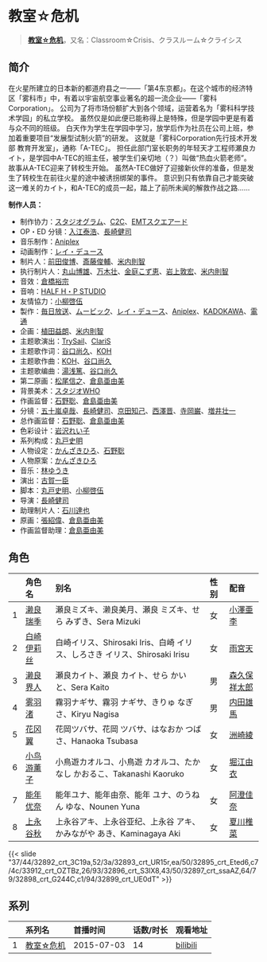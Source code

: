 # 教室☆危机


> <u>**[教室☆危机](https://bgm.tv/subject/129087)**</u>，又名：Classroom☆Crisis、クラスルーム☆クライシス

## 简介

在火星所建立的日本新的都道府县之一——「第4东京都」。在这个城市的经济特区「雾科市」中，有着以宇宙航空事业著名的超一流企业——「雾科Corporation」。
公司为了将市场份额扩大到各个领域，运营着名为「雾科科学技术学园」的私立学校。
虽然仅是如此便已能称得上是特殊，但是学园中更是有着与众不同的班级。
白天作为学生在学园中学习，放学后作为社员在公司上班，参加着重要项目“发展型试制火箭”的研发。
这就是「雾科Corporation先行技术开发部 教育开发室」，通称「A-TEC」。
担任此部门室长职务的年轻天才工程师瀬良カイト，是学园中A-TEC的班主任，被学生们亲切地（？）叫做“热血火箭老师”。
故事从A-TEC迎来了转校生开始。
虽然A-TEC做好了迎接新伙伴的准备，但是发生了转校生在前往火星的途中被诱拐绑架的事件。
意识到只有依靠自己才能突破这一难关的カイト，和A-TEC的成员一起，踏上了前所未闻的解救作战之路……

**制作人员：**
- 制作协力：[スタジオグラム](https://bgm.tv/person/6384)、[C2C](https://bgm.tv/person/12875)、[EMTスクエアード](https://bgm.tv/person/19639)
- OP・ED 分镜：[入江泰浩](https://bgm.tv/person/224)、[長崎健司](https://bgm.tv/person/6859)
- 音乐制作：[Aniplex](https://bgm.tv/person/645)
- 动画制作：[レイ・デュース](https://bgm.tv/person/13674)
- 制片人：[前田俊博](https://bgm.tv/person/5774)、[斎藤俊輔](https://bgm.tv/person/35018)、[米内則智](https://bgm.tv/person/36781)
- 执行制片人：[丸山博雄](https://bgm.tv/person/5783)、[万木壮](https://bgm.tv/person/14101)、[金庭こず恵](https://bgm.tv/person/37800)、[岩上敦宏](https://bgm.tv/person/5782)、[米内則智](https://bgm.tv/person/36781)
- 音效：[倉橋裕宗](https://bgm.tv/person/21457)
- 音响：[HALF H・P STUDIO](https://bgm.tv/person/13619)
- 友情協力：[小柳啓伍](https://bgm.tv/person/13615)
- 製作：[毎日放送](https://bgm.tv/person/2847)、[ムービック](https://bgm.tv/person/310)、[レイ・デュース](https://bgm.tv/person/13674)、[Aniplex](https://bgm.tv/person/645)、[KADOKAWA](https://bgm.tv/person/19306)、[電通](https://bgm.tv/person/221)
- 企画：[植田益朗](https://bgm.tv/person/2156)、[米内則智](https://bgm.tv/person/36781)
- 主题歌演出：[TrySail](https://bgm.tv/person/18492)、[ClariS](https://bgm.tv/person/5841)
- 主题歌作词：[谷口尚久](https://bgm.tv/person/11253)、[KOH](https://bgm.tv/person/18731)
- 主题歌作曲：[KOH](https://bgm.tv/person/18731)、[谷口尚久](https://bgm.tv/person/11253)
- 主题歌编曲：[湯浅篤](https://bgm.tv/person/10534)、[谷口尚久](https://bgm.tv/person/11253)
- 第二原画：[松尾信之](https://bgm.tv/person/32403)、[倉島亜由美](https://bgm.tv/person/3578)
- 背景美术：[スタジオWHO](https://bgm.tv/person/36702)
- 作画监督：[石野聡](https://bgm.tv/person/114)、[倉島亜由美](https://bgm.tv/person/3578)
- 分镜：[五十嵐卓哉](https://bgm.tv/person/726)、[長崎健司](https://bgm.tv/person/6859)、[京田知己](https://bgm.tv/person/2183)、[西澤晋](https://bgm.tv/person/316)、[寺岡巌](https://bgm.tv/person/11592)、[増井壮一](https://bgm.tv/person/1170)
- 总作画监督：[石野聡](https://bgm.tv/person/114)、[倉島亜由美](https://bgm.tv/person/3578)
- 色彩设计：[岩沢れい子](https://bgm.tv/person/187)
- 系列构成：[丸戸史明](https://bgm.tv/person/6126)
- 人物设定：[かんざきひろ](https://bgm.tv/person/6012)、[石野聡](https://bgm.tv/person/114)
- 人物原案：[かんざきひろ](https://bgm.tv/person/6012)
- 音乐：[林ゆうき](https://bgm.tv/person/9055)
- 演出：[古賀一臣](https://bgm.tv/person/12096)
- 脚本：[丸戸史明](https://bgm.tv/person/6126)、[小柳啓伍](https://bgm.tv/person/13615)
- 导演：[長崎健司](https://bgm.tv/person/6859)
- 助理制片人：[石川達也](https://bgm.tv/person/37006)
- 原画：[張紹偉](https://bgm.tv/person/37327)、[倉島亜由美](https://bgm.tv/person/3578)
- 作画监督助理：[倉島亜由美](https://bgm.tv/person/3578)

## 角色

|     |   角色名   |   别名  | 性别 |  配音  |
|:--- |:------  |:----      |:---  |:--   |
| 1 | [濑良瑞季](https://bgm.tv/character/32892) | 瀬良ミズキ、濑良美月、瀬良 ミズキ、せら みずき、Sera Mizuki | 女 | [小澤亜李](https://bgm.tv/person/15287) |
| 2 | [白崎伊莉丝](https://bgm.tv/character/32893) | 白崎イリス、Shirosaki Iris、白崎 イリス、しろさき イリス、Shirosaki Irisu | 女 | [雨宮天](https://bgm.tv/person/12568) |
| 3 | [濑良界人](https://bgm.tv/character/32895) | 瀬良カイト、瀬良 カイト、せら かいと、Sera Kaito | 男 | [森久保祥太郎](https://bgm.tv/person/4166) |
| 4 | [雾羽渚](https://bgm.tv/character/33912) | 霧羽ナギサ、霧羽 ナギサ、きりゅ なぎさ、Kiryu Nagisa | 男 | [内田雄馬](https://bgm.tv/person/15390) |
| 5 | [花冈翼](https://bgm.tv/character/32896) | 花岡ツバサ、花岡 ツバサ、はなおか つばさ、Hanaoka Tsubasa | 女 | [洲崎綾](https://bgm.tv/person/8403) |
| 6 | [小鸟游薰子](https://bgm.tv/character/32897) | 小鳥遊カオルコ、小鳥遊 カオルコ、たかなし かおるこ、Takanashi Kaoruko | 女 | [堀江由衣](https://bgm.tv/person/3970) |
| 7 | [能年优奈](https://bgm.tv/character/32898) | 能年ユナ、能年由奈、能年 ユナ、のうねん ゆな、Nounen Yuna | 女 | [阿澄佳奈](https://bgm.tv/person/4868) |
| 8 | [上永谷秋](https://bgm.tv/character/32899) | 上永谷アキ、上永谷亚纪、上永谷 アキ、かみながや あき、Kaminagaya Aki | 女 | [夏川椎菜](https://bgm.tv/person/13581) |

{{< slide "37/44/32892_crt_3C19a,52/3a/32893_crt_UR15r,ea/50/32895_crt_Eted6,c7/4c/33912_crt_OZTBz,26/93/32896_crt_S3lX8,43/50/32897_crt_ssaAZ,64/79/32898_crt_G244C,c1/94/32899_crt_UE0dT" >}}

## 系列

|     |   系列名   |   首播时间  | 话数/时长  | 观看地址 |
|:---  |:------    |:----      |:---       |:---  |
| 1 |[教室☆危机](https://bgm.tv/subject/129087)| 2015-07-03 | 14 | [bilibili](https://www.bilibili.com/bangumi/play/ep63834)  |



